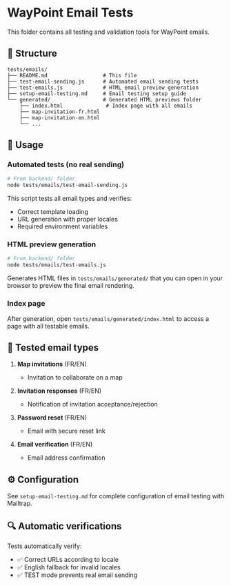 # WayPoint Email Tests

This folder contains all testing and validation tools for WayPoint emails.

## 📁 Structure

```
tests/emails/
├── README.md                  # This file
├── test-email-sending.js      # Automated email sending tests
├── test-emails.js             # HTML email preview generation
├── setup-email-testing.md     # Email testing setup guide
└── generated/                 # Generated HTML previews folder
    ├── index.html              # Index page with all emails
    ├── map-invitation-fr.html
    ├── map-invitation-en.html
    └── ...
```

## 🧪 Usage

### Automated tests (no real sending)
```bash
# From backend/ folder
node tests/emails/test-email-sending.js
```
This script tests all email types and verifies:
- Correct template loading
- URL generation with proper locales  
- Required environment variables

### HTML preview generation
```bash
# From backend/ folder
node tests/emails/test-emails.js
```
Generates HTML files in `tests/emails/generated/` that you can open in your browser to preview the final email rendering.

### Index page
After generation, open `tests/emails/generated/index.html` to access a page with all testable emails.

## 📧 Tested email types

1. **Map invitations** (FR/EN)
   - Invitation to collaborate on a map

2. **Invitation responses** (FR/EN)  
   - Notification of invitation acceptance/rejection

3. **Password reset** (FR/EN)
   - Email with secure reset link

4. **Email verification** (FR/EN)
   - Email address confirmation

## ⚙️ Configuration

See `setup-email-testing.md` for complete configuration of email testing with Mailtrap.

## 🔍 Automatic verifications

Tests automatically verify:
- ✅ Correct URLs according to locale
- ✅ English fallback for invalid locales
- ✅ TEST mode prevents real email sending 
